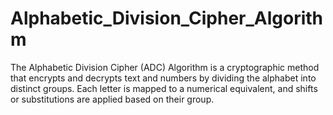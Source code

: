 # Alphabetic_Division_Cipher_Algorithm
The Alphabetic Division Cipher (ADC) Algorithm is a cryptographic method that encrypts and decrypts text and numbers by dividing the alphabet into distinct groups. Each letter is mapped to a numerical equivalent, and shifts or substitutions are applied based on their group.
